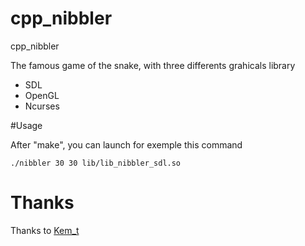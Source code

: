 # cpp_nibbler
cpp_nibbler

The famous game of the snake, with three differents grahicals library

* SDL
* OpenGL
* Ncurses

#Usage

After "make", you can launch for exemple this command
````
./nibbler 30 30 lib/lib_nibbler_sdl.so
````
# Thanks
Thanks to [Kem_t](https://github.com/kemt)
